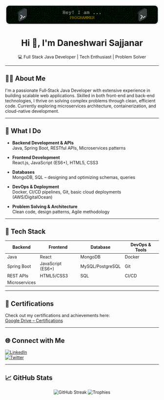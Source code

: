 <div align="center">
  <img src="https://github.com/KIRAN-KUMAR-K3/badges/blob/main/BANNER7.png" alt="Banner" />
</div>

<h1 align="center">
  Hi 👋, I'm Daneshwari Sajjanar
</h1>

<p align="center">
  💻 Full Stack Java Developer | Tech Enthusiast | Problem Solver
</p>

---

## 🧑‍💻 About Me

I'm a passionate Full‑Stack Java Developer with extensive experience in building scalable web applications. Skilled in both front-end and back-end technologies, I thrive on solving complex problems through clean, efficient code. Currently exploring microservices architecture, containerization, and cloud-native development.

---

## 🚀 What I Do

- **Backend Development & APIs**  
  Java, Spring Boot, RESTful APIs, Microservices patterns

- **Frontend Development**  
  React.js, JavaScript (ES6+), HTML5, CSS3

- **Databases**  
  MongoDB, SQL – designing and optimizing schemas, queries

- **DevOps & Deployment**  
  Docker, CI/CD pipelines, Git, basic cloud deployments (AWS/DigitalOcean)

- **Problem Solving & Architecture**  
  Clean code, design patterns, Agile methodology

---

## 🔧 Tech Stack

| **Backend**      | **Frontend**    | **Database** | **DevOps & Tools**     |
|------------------|------------------|----------------|-------------------------|
| Java             | React             | MongoDB        | Docker                  |
| Spring Boot      | JavaScript (ES6+) | MySQL/PostgreSQL | Git                     |
| REST APIs        | HTML5/CSS3        | SQL             | CI/CD                   |
| Microservices    |                   |                |                         |

---

## 📁 Certifications

Check out my certifications and achievements here:  
[Google Drive – Certifications](https://drive.google.com/drive/folders/16DDGkne9K_6vDE18lmWkmiYSnQ5Gj-pm)

---

## 🌐 Connect with Me

[![LinkedIn](https://img.shields.io/badge/LinkedIn-%230077B5.svg?logo=linkedin&logoColor=white)](https://linkedin.com/in/daneshwari-sajjanar)  
[![Twitter](https://img.shields.io/badge/Twitter-%231DA1F2.svg?logo=twitter&logoColor=white)](https://twitter.com/DaneshwariS)

---

## 📈 GitHub Stats

<div align="center">
  <img src="https://github-readme-streak-stats.herokuapp.com/?user=DANESHWARI-SAJJANAR&theme=highcontrast" alt="GitHub Streak" />
  <img src="https://github-profile-trophy.vercel.app/?username=DANESHWARI-SAJJANAR&theme=juicyfresh" alt="Trophies" />
</div>
